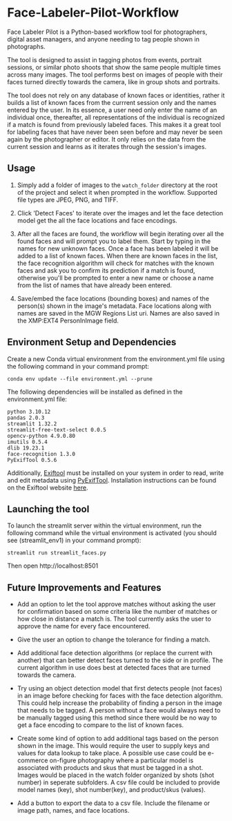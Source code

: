 # Face-Labeler-Pilot-Workflow

Face Labeler Pilot is a Python-based workflow tool for photographers, digital asset managers, and anyone needing to tag people shown in photographs.

The tool is designed to assist in tagging photos from events, portrait sessions, or similar photo shoots that show the same people multiple times across many images. The tool performs best on images of people with their faces turned directly towards the camera, like in group shots and portraits.

The tool does not rely on any database of known faces or identities, rather it builds a list of known faces from the currrent session only and the names entered by the user. In its essence, a user need only enter the name of an individual once, thereafter, all representations of the individual is recognized if a match is found from previously labeled faces. This makes it a great tool for labeling faces that have never been seen before and may never be seen again by the photographer or editor. It only relies on the data from the current session and learns as it iterates through the session's images.

## Usage

1) Simply add a folder of images to the `watch_folder` directory at the root of the project and select it when prompted in the workflow. Supported file types are JPEG, PNG, and TIFF.

2) Click 'Detect Faces' to iterate over the images and let the face detection model get the all the face locations and face encodings.

3) After all the faces are found, the workflow will begin iterating over all the found faces and will prompt you to label them. Start by typing in the names for new unknown faces. Once a face has been labeled it will be added to a list of known faces. When there are known faces in the list, the face recognition algorithm will check for matches with the known faces and ask you to confirm its prediction if a match is found, otherwise you'll be prompted to enter a new name or choose a name from the list of names that have already been entered.

4) Save/embed the face locations (bounding boxes) and names of the person(s) shown in the image's metadata. Face locations along with names are saved in the MGW Regions List uri. Names are also saved in the XMP:EXT4 PersonInImage field.

## Environment Setup and Dependencies


Create a new Conda virtual environment from the environment.yml file using the following command in your command prompt:

```
conda env update --file environment.yml --prune
```
The following dependencies will be installed as defined in the environment.yml file:

```
python 3.10.12
pandas 2.0.3
streamlit 1.32.2
streamlit-free-text-select 0.0.5
opencv-python 4.9.0.80
imutils 0.5.4
dlib 19.23.1
face-recognition 1.3.0
PyExifTool 0.5.6
```

Additionally, [Exiftool](https://exiftool.org/) must be installed on your system in order to read, write and edit metadata using [PyExifTool](https://pypi.org/project/PyExifTool/). Installation instructions can be found on the Exiftool website [here](https://exiftool.org/install.html).

## Launching the tool

To launch the streamlit server within the virtual environment, run the following command while the virtual environment is activated (you should see (streamlit_env1) in your command prompt):

```
streamlit run streamlit_faces.py
```

Then open http://localhost:8501

## Future Improvements and Features

* Add an option to let the tool approve matches without asking the user for confirmation based on some criteria like the number of matches or how close in distance a match is. The tool currently asks the user to approve the name for every face encountered.

* Give the user an option to change the tolerance for finding a match.

* Add additional face detection algorithms (or replace the current with another) that can better detect faces turned to the side or in profile. The current algorithm in use does best at detected faces that are turned towards the camera.

* Try using an object detection model that first detects people (not faces) in an image before checking for faces  with the face detection algorithm. This could help increase the probability of finding a person in the image that needs to be tagged. A person without a face would always need to be manually tagged using this method since there would be no way to get a face encoding to compare to the list of known faces.

* Create some kind of option to add additional tags based on the person shown in the image. This would require the user to supply keys and values for data lookup to take place. A possible use case could be e-commerce on-figure photography where a particular model is associated with products and skus that must be tagged in a shot. Images would be placed in the watch folder organized by shots (shot number) in seperate subfolders. A csv file could be included to provide model names (key), shot number(key), and product/skus (values).

* Add a button to export the data to a csv file. Include the filename or image path, names, and face locations.

